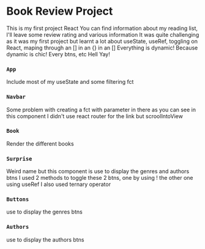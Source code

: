 # Book Review Project

This is my first project React
You can find information about my reading list, I'll leave some review rating and various information
It was quite challenging as it was my first project but learnt a lot about useState, useRef, toggling on React, maping through an [] in an {} in an []
Everything is dynamic! Because dynamic is chic! Every btns, etc
Hell Yay!

### `App`

Include most of my useState and some filtering fct

### `Navbar`

Some problem with creating a fct with parameter in there as you can see in this component
I didn't use react router for the link but scroolIntoView

### `Book`

Render the different books

### `Surprise`

Weird name but this component is use to display the genres and authors btns
I used 2 methods to toggle these 2 btns, one by using ! the other one using useRef
I also used ternary operator

### `Buttons`

use to display the genres btns

### `Authors`

use to display the authors btns
